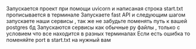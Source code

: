 Запускается проект при помощи uvicorn и написаная строка start.txt прописывается в терминале
Запускаете fast API и следующим шагом запускаете наши сервисы , так же не забудьте поменять путь к вашей postgres бд
Запускаются сервисы как обычные py файлы , только с условием что все находится в разных терминалах 
Если есть ошибка то поменяйте port в start.txt на нужный вам 
